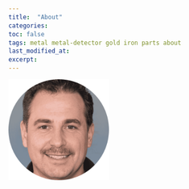 ```yaml
---
title:  "About"
categories:
toc: false
tags: metal metal-detector gold iron parts about
last_modified_at: 
excerpt:
---
```


<style>
	#pfp {
		margin-left: 0px;
	}
</style>

<img id="pfp" src="assets/images/steven-morrison.png" alt="Picture" height="200" width="200">
